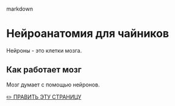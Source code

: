 markdown
# Нейроанатомия для чайников

Нейроны - это клетки мозга.

## Как работает мозг
Мозг думает с помощью нейронов.

[✏️ ПРАВИТЬ ЭТУ СТРАНИЦУ](https://github.com/icdceased/icdeceased.github.io/edit/main/articles/neuroscience.md)
